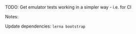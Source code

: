 
TODO:
Get emulator tests working in a simpler way - i.e. for CI

Notes:

Update dependencies: `lerna bootstrap`


